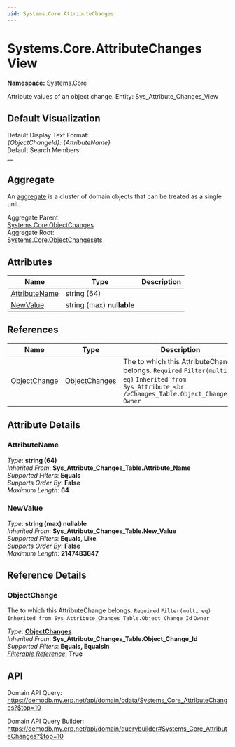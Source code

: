 ```yaml
---
uid: Systems.Core.AttributeChanges
---
```

# Systems.Core.AttributeChanges View

**Namespace:** [Systems.Core](Systems.Core.md)  

Attribute values of an object change. Entity: Sys_Attribute_Changes_View

## Default Visualization
Default Display Text Format:  
_{ObjectChangeId}: {AttributeName}_  
Default Search Members:  
__  

## Aggregate
An [aggregate](https://docs.erp.net/tech/advanced/concepts/aggregates.html) is a cluster of domain objects that can be treated as a single unit.  

Aggregate Parent:  
[Systems.Core.ObjectChanges](Systems.Core.ObjectChanges.md)  
Aggregate Root:  
[Systems.Core.ObjectChangesets](Systems.Core.ObjectChangesets.md)  

## Attributes

| Name | Type | Description |
| ---- | ---- | --- |
| [AttributeName](Systems.Core.AttributeChanges.md#attributename) | string (64) |  
| [NewValue](Systems.Core.AttributeChanges.md#newvalue) | string (max) __nullable__ |  

## References

| Name | Type | Description |
| ---- | ---- | --- |
| [ObjectChange](Systems.Core.AttributeChanges.md#objectchange) | [ObjectChanges](Systems.Core.ObjectChanges.md) | The <see cref="ObjectChange"/> to which this AttributeChange belongs. `Required` `Filter(multi eq)` `Inherited from Sys_Attribute_<br />Changes_Table.Object_Change_Id` `Owner` |


## Attribute Details

### AttributeName

_Type_: **string (64)**  
_Inherited From_: **Sys_Attribute_Changes_Table.Attribute_Name**  
_Supported Filters_: **Equals**  
_Supports Order By_: **False**  
_Maximum Length_: **64**  

### NewValue

_Type_: **string (max) __nullable__**  
_Inherited From_: **Sys_Attribute_Changes_Table.New_Value**  
_Supported Filters_: **Equals, Like**  
_Supports Order By_: **False**  
_Maximum Length_: **2147483647**  


## Reference Details

### ObjectChange

The <see cref="ObjectChange"/> to which this AttributeChange belongs. `Required` `Filter(multi eq)` `Inherited from Sys_Attribute_Changes_Table.Object_Change_Id` `Owner`

_Type_: **[ObjectChanges](Systems.Core.ObjectChanges.md)**  
_Inherited From_: **Sys_Attribute_Changes_Table.Object_Change_Id**  
_Supported Filters_: **Equals, EqualsIn**  
_[Filterable Reference](https://docs.erp.net/dev/domain-api/filterable-references.html)_: **True**  


## API

Domain API Query:
<https://demodb.my.erp.net/api/domain/odata/Systems_Core_AttributeChanges?$top=10>

Domain API Query Builder:
<https://demodb.my.erp.net/api/domain/querybuilder#Systems_Core_AttributeChanges?$top=10>

